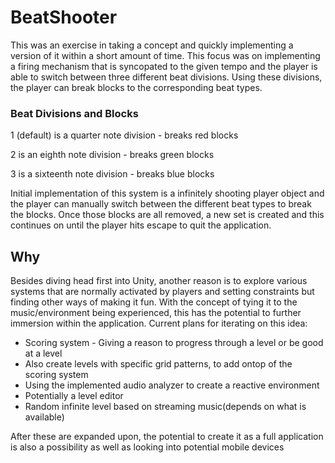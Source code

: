 # BeatShooter
This was an exercise in taking a concept and quickly implementing a version of it within a short amount of time. This focus was on implementing a firing mechanism that is syncopated to the given tempo and the player is able to switch between three different beat divisions. Using these divisions, the player can break blocks to the corresponding beat types.

### Beat Divisions and Blocks
1 (default) is a quarter note division - breaks red blocks

2 is an eighth note division - breaks green blocks

3 is a sixteenth note division - breaks blue blocks


Initial implementation of this system is a infinitely shooting player object and the player can manually switch between the different beat types to break the blocks. Once those blocks are all removed, a new set is created and this continues on until the player hits escape to quit the application.

## Why
Besides diving head first into Unity, another reason is to explore various systems that are normally activated by players and setting constraints but finding other ways of making it fun. With the concept of tying it to the music/environment being experienced, this has the potential to further immersion within the application. Current plans for iterating on this idea:

* Scoring system - Giving a reason to progress through a level or be good at a level
* Also create levels with specific grid patterns, to add ontop of the scoring system
* Using the implemented audio analyzer to create a reactive environment
* Potentially a level editor
* Random infinite level based on streaming music(depends on what is available)


After these are expanded upon, the potential to create it as a full application is also a possibility as well as looking into potential mobile devices
